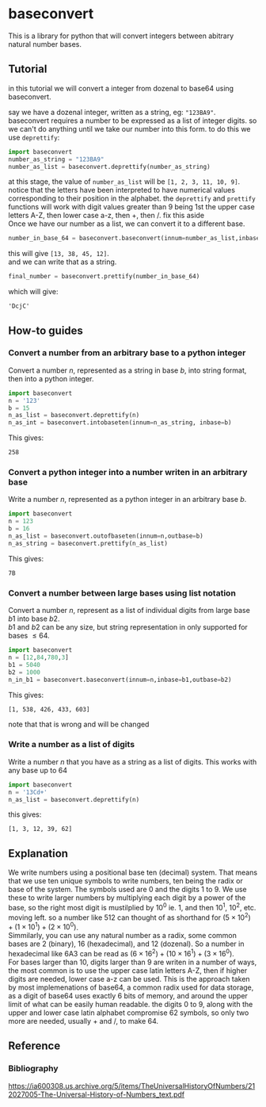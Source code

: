 # baseconvert
This is a library for python that will convert integers between abitrary natural number bases.

## Tutorial
in this tutorial we will convert a integer from dozenal to base64 using baseconvert.

say we have a dozenal integer, written as a string, eg: `"123BA9"`. baseconvert requires a number to be expressed as a list of integer digits. so we can't do anything until we take our number into this form. to do this we use `deprettify`:
```python
import baseconvert
number_as_string = "123BA9"
number_as_list = baseconvert.deprettify(number_as_string)
```
at this stage, the value of `number_as_list` will be `[1, 2, 3, 11, 10, 9]`. notice that the letters have been interpreted to have numerical values corresponding to their position in the alphabet. the `deprettify` and `prettify` functions will work with digit values greater than 9 being 1st the upper case letters A-Z, then lower case a-z, then +, then /. fix this aside \
Once we have our number as a list, we can convert it to a different base.
```python
number_in_base_64 = baseconvert.baseconvert(innum=number_as_list,inbase=12,outbase=64)
```
this will give `[13, 38, 45, 12]`.\
and we can write that as a string.
```python
final_number = baseconvert.prettify(number_in_base_64)
```
which will give:
```
'DcjC'
```

## How-to guides
### Convert a number from an arbitrary base to a python integer
Convert a number $n$, represented as a string in base $b$, into string format, then into a python integer.
```python
import baseconvert
n = '123'
b = 15
n_as_list = baseconvert.deprettify(n)
n_as_int = baseconvert.intobaseten(innum=n_as_string, inbase=b)
```
This gives:
```
258
```
### Convert a python integer into a number writen in an arbitrary base
Write a number $n$, represented as a python integer in an arbitrary base $b$.
```python
import baseconvert
n = 123
b = 16
n_as_list = baseconvert.outofbaseten(innum=n,outbase=b)
n_as_string = baseconvert.prettify(n_as_list)
```
This gives:
```
7B
```
### Convert a number between large bases using list notation
Convert a number $n$, represent as a list of individual digits from large base $b1$ into base $b2$. \
$b1$ and $b2$ can be any size, but string representation in only supported for bases $\le 64$.
```python
import baseconvert
n = [12,84,780,3]
b1 = 5040
b2 = 1000
n_in_b1 = baseconvert.baseconvert(innum=n,inbase=b1,outbase=b2)
```
This gives:
```
[1, 538, 426, 433, 603]
```
note that that is wrong and will be changed

### Write a number as a list of digits
Write a number $n$ that you have as a string as a list of digits. This works with any base up to 64
```python
import baseconvert
n = '13Cd+'
n_as_list = baseconvert.deprettify(n)
```
this gives:
```
[1, 3, 12, 39, 62]
```
## Explanation
We write numbers using a positional base ten (decimal) system. That means that we use ten unique symbols to write numbers, ten being the radix or base of the system. The symbols used are 0 and the digits 1 to 9. We use these to write larger numbers by multiplying each digit by a power of the base, so the right most digit is mustilplied by $10^0$ ie. 1, and then $10^1$, $10^2$, etc. moving left. so a number like 512 can thought of as shorthand for $(5 \times 10^2)+(1 \times 10^1)+(2 \times 10^0)$.\
Simmilarly, you can use any natural number as a radix, some common bases are 2 (binary), 16 (hexadecimal), and 12 (dozenal). So a number in hexadecimal like 6A3 can be read as $(6 \times 16^2)+(10 \times 16^1)+(3 \times 16^0)$.\
For bases larger than 10, digits larger than 9 are writen in a number of ways, the most common is to use the upper case latin letters A-Z, then if higher digits are needed, lower case a-z can be used. This is the approach taken by most implemenations of base64, a common radix used for data storage, as a digit of base64 uses exactly 6 bits of memory, and around the upper limit of what can be easily human readable. the digits 0 to 9, along with the upper and lower case latin alphabet compromise 62 symbols, so only two more are needed, usually + and /, to make 64.

## Reference

### Bibliography
https://ia600308.us.archive.org/5/items/TheUniversalHistoryOfNumbers/212027005-The-Universal-History-of-Numbers_text.pdf